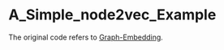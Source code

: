 # A_Simple_node2vec_Example

The original code refers to [Graph-Embedding](https://github.com/dedekinds/Graph-Embedding/blob/master/hw2_node2vec.py).